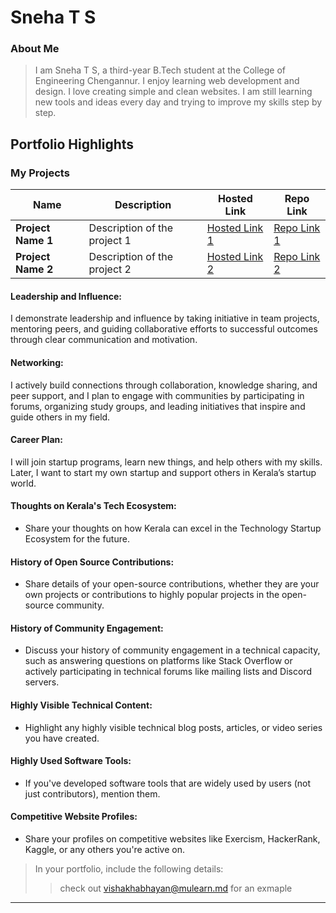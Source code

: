 # Sneha T S

### About Me

>I am Sneha T S, a third-year B.Tech student at the College of Engineering Chengannur. I enjoy learning web development and design. I love creating simple and clean websites. I am still learning new tools and ideas every day and trying to improve my skills step by step.


## Portfolio Highlights

### My Projects

| Name                | Description                                                               | Hosted Link                              | Repo Link                                                      |
|---------------------|---------------------------------------------------------------------------|------------------------------------------|----------------------------------------------------------------|
| **Project Name 1**  | Description of the project 1                                              | [Hosted Link 1](https://example.com)    | [Repo Link 1](https://github.com/username/project1)             |
| **Project Name 2**  | Description of the project 2                                              | [Hosted Link 2](https://example.com)    | [Repo Link 2](https://github.com/username/project2)             |

#### Leadership and Influence:

I demonstrate leadership and influence by taking initiative in team projects, mentoring peers, and guiding collaborative efforts to successful outcomes through clear communication and motivation.


#### Networking:
I actively build connections through collaboration, knowledge sharing, and peer support, and I plan to engage with communities by participating in forums, organizing study groups, and leading initiatives that inspire and guide others in my field.

#### Career Plan:

I will join startup programs, learn new things, and help others with my skills. Later, I want to start my own startup and support others in Kerala’s startup world.

#### Thoughts on Kerala's Tech Ecosystem:

- Share your thoughts on how Kerala can excel in the Technology Startup Ecosystem for the future.

#### History of Open Source Contributions:

- Share details of your open-source contributions, whether they are your own projects or contributions to highly popular projects in the open-source community.

#### History of Community Engagement:

-  Discuss your history of community engagement in a technical capacity, such as answering questions on platforms like Stack Overflow or actively participating in technical forums like mailing lists and Discord servers.

#### Highly Visible Technical Content:

- Highlight any highly visible technical blog posts, articles, or video series you have created.

#### Highly Used Software Tools:

- If you've developed software tools that are widely used by users (not just contributors), mention them.

#### Competitive Website Profiles:

- Share your profiles on competitive websites like Exercism, HackerRank, Kaggle, or any others you're active on.



> In your portfolio, include the following details:
>> check out [vishakhabhayan@mulearn.md](./profiles/vishakhabhayan@mulearn.md) for an exmaple

---
